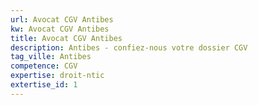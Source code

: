 ```yaml
---
url: Avocat CGV Antibes
kw: Avocat CGV Antibes
title: Avocat CGV Antibes
description: Antibes - confiez-nous votre dossier CGV
tag_ville: Antibes
competence: CGV
expertise: droit-ntic
extertise_id: 1
---
```

